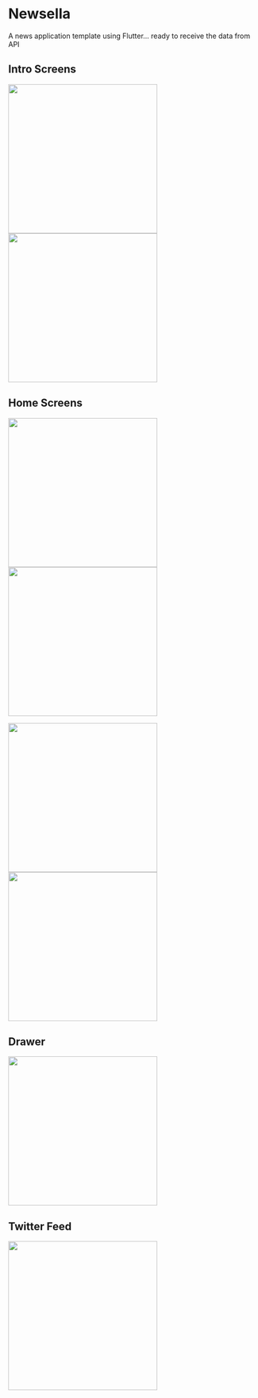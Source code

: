 # Newsella 
A news application template using Flutter... ready to receive the data from API 

## Intro Screens

<p float="left">
  <img src="Screenshots/intro.png" width="300" />
  <img src="Screenshots/intro2.png" width="300" /> 
</p>

## Home Screens

<p float="left">
  <img src="Screenshots/feed1.png" width="300" />
  <img src="Screenshots/feed3.png" width="300" /> 
</p>

<p float="left">
  <img src="Screenshots/feed4.png" width="300" />
  <img src="Screenshots/feed5.png" width="300" /> 
</p>


## Drawer

<p float="left">
  <img src="Screenshots/menu.png" width="300" />
 
</p>

## Twitter Feed

<p float="left">
  <img src="Screenshots/feed6.png" width="300" />
</p>

